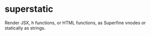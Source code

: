 
# superstatic

Render JSX, h functions, or HTML functions, as Superfine vnodes or statically as strings.
